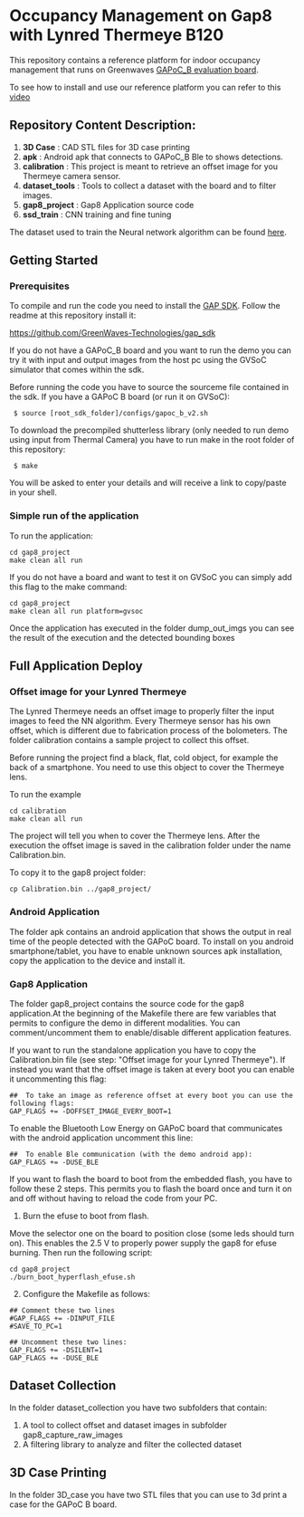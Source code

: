 # Occupancy Management on Gap8 with Lynred Thermeye B120

This repository contains a reference platform for indoor occupancy management that runs on Greenwaves [GAPoC_B evaluation board](https://greenwaves-technologies.com/product/gappoc-b-occupancy-management-reference-platform/).

To see how to install and use our reference platform you can refer to this [video](https://www.youtube.com/watch?v=NDgnNjm8TaI)

## Repository Content Description:

1. **3D Case**       : CAD STL files for 3D case printing
2. **apk**           : Android apk that connects to GAPoC_B Ble to shows detections.
3. **calibration**   : This project is meant to retrieve an offset image for you Thermeye camera sensor.
4. **dataset_tools** : Tools to collect a dataset with the board and to filter images.
5. **gap8_project**  : Gap8 Application source code
6. **ssd_train**  : CNN training and fine tuning

The dataset used to train the Neural network algorithm can be found [here](https://gwt-website-files.s3.eu-central-1.amazonaws.com/occupancy_management_dataset.zip).

## Getting Started

### Prerequisites

To compile and run the code you need to install the [GAP SDK](https://github.com/GreenWaves-Technologies/gap_sdk). Follow the readme at this repository install it:

https://github.com/GreenWaves-Technologies/gap_sdk

If you do not have a GAPoC_B board and you want to run the demo you can try it with input and output images from the host pc using the GVSoC simulator that comes within the sdk.

Before running the code you have to source the sourceme file contained in the sdk. If you have a GAPoC B board (or run it on GVSoC):

```
 $ source [root_sdk_folder]/configs/gapoc_b_v2.sh
```

To download the precompiled shutterless library (only needed to run demo using input from Thermal Camera) you have to run make in the root folder of this repository:

```
 $ make
```

You will be asked to enter your details and will receive a link to copy/paste in your shell. 

### Simple run of the application

To run the application:

```
cd gap8_project
make clean all run
```

If you do not have a board and want to test it on GVSoC you can simply add this flag to the make command:

```
cd gap8_project
make clean all run platform=gvsoc
```

Once the application has executed in the folder dump_out_imgs you can see the result of the execution and the detected bounding boxes

## Full Application Deploy

### Offset image for your Lynred Thermeye

The Lynred Thermeye needs an offset image to properly filter the input images to feed the NN algorithm. Every Thermeye sensor has his own offset, which is different due to fabrication process of the bolometers. The folder calibration contains a sample project to collect this offset.

Before running the project find a black, flat, cold object, for example the back of a smartphone. You need to use this object to cover the Thermeye lens.

To run the example
```
cd calibration
make clean all run
```

The project will tell you when to cover the Thermeye lens. After the execution the offset image is saved in the calibration folder under the name Calibration.bin.

To copy it to the gap8 project folder:

```
cp Calibration.bin ../gap8_project/
```

### Android Application

The folder apk contains an android application that shows the output in real time of the people detected with the GAPoC board. To install on you android smartphone/tablet, you have to enable unknown sources apk installation, copy the application to the device and install it.

### Gap8 Application

The folder gap8_project contains the source code for the gap8 application.At the beginning of the Makefile there are few variables that permits to configure the demo in different modalities. You can comment/uncomment them to enable/disable different application features.

If you want to run the standalone application you have to copy the Calibration.bin file (see step: "Offset image for your Lynred Thermeye"). If instead you want that the offset image is taken at every boot you can enable it uncommenting this flag:

```
##  To take an image as reference offset at every boot you can use the following flags:
GAP_FLAGS += -DOFFSET_IMAGE_EVERY_BOOT=1
```

To enable the Bluetooth Low Energy on GAPoC board that communicates with the android application uncomment this line:

```
##  To enable Ble communication (with the demo android app):
GAP_FLAGS += -DUSE_BLE
```

If you want to flash the board to boot from the embedded flash, you have to follow these 2 steps. This permits you to flash the board once and turn it on and off without having to reload the code from your PC.

1. Burn the efuse to boot from flash.

Move the selector one on the board to position close (some leds should turn on). This enables the 2.5 V to properly power supply the gap8 for efuse burning. Then run the following script:

```
cd gap8_project
./burn_boot_hyperflash_efuse.sh
```

2. Configure the Makefile as follows:

```
## Comment these two lines
#GAP_FLAGS += -DINPUT_FILE
#SAVE_TO_PC=1

## Uncomment these two lines:
GAP_FLAGS += -DSILENT=1
GAP_FLAGS += -DUSE_BLE
```



## Dataset Collection

In the folder dataset_collection you have two subfolders that contain:

1. A tool to collect offset and dataset images in subfolder gap8_capture_raw_images
2. A filtering library to analyze and filter the collected dataset

## 3D Case Printing

In the folder 3D_case you have two STL files that you can use to 3d print a case for the GAPoC B board.


